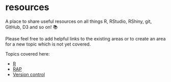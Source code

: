 # resources

A place to share useful resources on all things R, RStudio, RShiny, git, GitHub, D3 and so on! :books:

Please feel free to add helpful links to the existing areas or to create an area for a new topic which is not yet covered.

Topics covered here:
- [R](https://github.com/NHS-NSS-transforming-publications/resources/blob/master/R.md)
- [RAP](https://github.com/NHS-NSS-transforming-publications/resources/blob/davidc92-patch-1/RAP.md)
- [Version control](https://github.com/NHS-NSS-transforming-publications/resources/blob/master/version-control.md)
